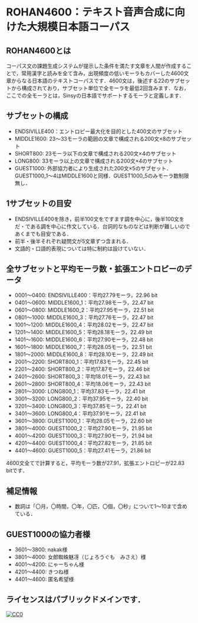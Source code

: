 # ROHAN4600：テキスト音声合成に向けた大規模日本語コーパス

## ROHAN4600とは
コーパス文の課題生成システムが提示した条件を満たす文章を人間が作成することで，常用漢字と読みを全て含み，出現頻度の低いモーラもカバーした4600文章からなる日本語のテキストコーパスです．4600文は，後述する22のサブセットから構成されており，サブセット単位で全モーラを最低2回含みます．なお，ここでの全モーラとは，Sinsyの日本語でサポートするモーラと定義します．

## サブセットの構成
- ENDSIVILLE400：エントロピー最大化を目的とした400文のサブセット
- MIDDLE1600: 23～33モーラの範囲の文章で構成される200文×8のサブセット
- SHORT800: 23モーラ以下の文章で構成される200文×4のサブセット
- LONG800: 33モーラ以上の文章で構成される200文×4のサブセット
- GUEST1000: 外部協力者により生成された200文×5のサブセット．GUEST1000_1～4はMIDDLE1600と同様．GUEST1000_5のみモーラ数制限無し．

## 1サブセットの目安
- ENDSIVILLE400を除き，前半100文をですます調を中心に，後半100文をだ・である調を中心に作文している．台詞的なものなどは判断が難しいのであくまでも目安である．
- 前半・後半それぞれ疑問文が5文章ずつ含まれる．
- 文語的・口語的表現については特に制約は設けていない．

## 全サブセットと平均モーラ数・拡張エントロピーのデータ
- 0001～0400: ENDSIVILLE400：平均27.79モーラ，22.96 bit
- 0401～0600: MIDDLE1600_1：平均27.98モーラ，22.47 bit
- 0601～0800: MIDDLE1600_2：平均27.95モーラ，22.51 bit
- 0801～1000: MIDDLE1600_3：平均27.76モーラ，22.47 bit
- 1001～1200: MIDDLE1600_4：平均28.02モーラ，22.47 bit
- 1201～1400: MIDDLE1600_5：平均28.18モーラ，22.49 bit
- 1401～1600: MIDDLE1600_6：平均27.90モーラ，22.48 bit
- 1601～1800: MIDDLE1600_7：平均28.05モーラ，22.51 bit
- 1801～2000: MIDDLE1600_8：平均28.10モーラ，22.49 bit
- 2001～2200: SHORT800_1：平均17.83モーラ，22.45 bit
- 2201～2400: SHORT800_2：平均17.87モーラ，22.46 bit
- 2401～2600: SHORT800_3：平均18.01モーラ，22.43 bit
- 2601～2800: SHORT800_4：平均18.06モーラ，22.43 bit
- 2801～3000: LONG800_1：平均37.83モーラ，22.41 bit
- 3001～3200: LONG800_2：平均37.95モーラ，22.40 bit
- 3201～3400: LONG800_3：平均37.85モーラ，22.41 bit
- 3401～3600: LONG800_4：平均37.91モーラ，22.41 bit
- 3601～3800: GUEST1000_1：平均28.05モーラ，22.60 bit
- 3801～4000: GUEST1000_2：平均27.90モーラ，21.95 bit
- 4001～4200: GUEST1000_3：平均27.90モーラ，21.94 bit
- 4201～4400: GUEST1000_4：平均27.82モーラ，21.85 bit
- 4401～4600: GUEST1000_5：平均27.41モーラ，21.86 bit

4600文全てで計算すると，平均モーラ数が27.91，拡張エントロピーが22.83 bitです．

## 補足情報
- 数詞は「〇月，〇時間，〇年，〇匹，〇個，〇秒」について1～10まで含めている．

## GUEST1000の協力者様
- 3601～3800: nakak様
- 3801～4000: 女郎蜘蛛魅冴（じょろうぐも　みさえ）様
- 4001～4200: にゃーちゃん様
- 4201～4400: きつね様
- 4401～4600: 匿名希望様

## ライセンスはパブリックドメインです．
[![CC0](http://i.creativecommons.org/p/zero/1.0/88x31.png "CC0")](http://creativecommons.org/publicdomain/zero/1.0/deed.ja)

